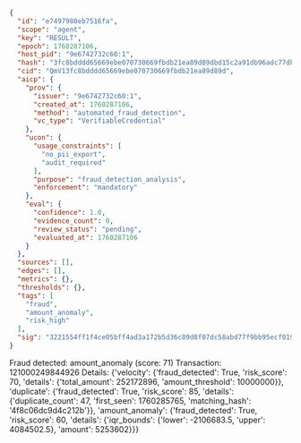 ```json
{
  "id": "e7497980eb7516fa",
  "scope": "agent",
  "key": "RESULT",
  "epoch": 1760287106,
  "host_pid": "9e6742732c60:1",
  "hash": "3fc8bdddd65669ebe070730669fbdb21ea89d89dbd15c2a91db96adc77dbe5bf",
  "cid": "QmV13fc8bdddd65669ebe070730669fbdb21ea89d89d",
  "aicp": {
    "prov": {
      "issuer": "9e6742732c60:1",
      "created_at": 1760287106,
      "method": "automated_fraud_detection",
      "vc_type": "VerifiableCredential"
    },
    "ucon": {
      "usage_constraints": [
        "no_pii_export",
        "audit_required"
      ],
      "purpose": "fraud_detection_analysis",
      "enforcement": "mandatory"
    },
    "eval": {
      "confidence": 1.0,
      "evidence_count": 0,
      "review_status": "pending",
      "evaluated_at": 1760287106
    }
  },
  "sources": [],
  "edges": [],
  "metrics": {},
  "thresholds": {},
  "tags": [
    "fraud",
    "amount_anomaly",
    "risk_high"
  ],
  "sig": "3221554ff1f4ce05bff4ad3a172b5d36c89d8f07dc58abd77f9bb95ecf0198cb"
}
```

Fraud detected: amount_anomaly (score: 71)
Transaction: 121000249844926
Details: {'velocity': {'fraud_detected': True, 'risk_score': 70, 'details': {'total_amount': 252172896, 'amount_threshold': 10000000}}, 'duplicate': {'fraud_detected': True, 'risk_score': 85, 'details': {'duplicate_count': 47, 'first_seen': 1760285765, 'matching_hash': '4f8c06dc9d4c212b'}}, 'amount_anomaly': {'fraud_detected': True, 'risk_score': 60, 'details': {'iqr_bounds': {'lower': -2106683.5, 'upper': 4084502.5}, 'amount': 5253602}}}
